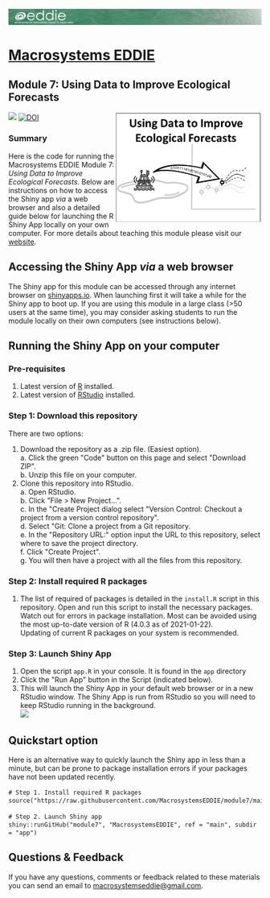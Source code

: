 ![](app/www/project-eddie-banner-2020_green.png)<!-- -->
# [Macrosystems EDDIE](https://serc.carleton.edu/eddie/macrosystems/index.html)
## Module 7: Using Data to Improve Ecological Forecasts
[![](https://img.shields.io/badge/Shiny-shinyapps.io-blue?style=flat&labelColor=white&logo=RStudio&logoColor=blue)](https://macrosystemseddie.shinyapps.io/module7/)
[![DOI](https://zenodo.org/badge/DOI/10.5281/zenodo.10903839.svg)](https://doi.org/10.5281/zenodo.10903839)
<a href="url"><img src="app/www/mod7_conceptual_figure.png" align="right" height="220" width="293" ></a>
### Summary
Here is the code for running the Macrosystems EDDIE Module 7: _Using Data to Improve Ecological Forecasts_. Below are instructions on how to access the Shiny app *via* a web browser and also a detailed guide below for launching the R Shiny App locally on your own computer. For more details about teaching this module please visit our [website](https://serc.carleton.edu/eddie/teaching_materials/modules/module7.html).

## Accessing the Shiny App _via_ a web browser
The Shiny app for this module can be accessed through any internet browser on [shinyapps.io](https://macrosystemseddie.shinyapps.io/module7/).
When launching first it will take a while for the Shiny app to boot up. If you are using this module in a large class (>50 users at the same time), you may consider asking students to run the module locally on their own computers (see instructions below).

##  Running the Shiny App on your computer
### Pre-requisites
1. Latest version of [R](https://cran.r-project.org/) installed.  
2. Latest version of [RStudio](https://rstudio.com/products/rstudio/download/) installed.  

### Step 1: Download this repository
There are two options:  
1. Download the repository as a .zip file. (Easiest option).  
    a.  Click the green "Code" button on this page and select "Download ZIP".  
    b.  Unzip this file on your computer.  
2. Clone this repository into RStudio.  
		a.  Open RStudio.  
		b.  Click "File > New Project...".  
		c.  In the "Create Project dialog select "Version Control: Checkout a project from a version control repository".  
		d. Select "Git: Clone a project from a Git repository.  
		e. In the "Repository URL:" option input the URL to this repository, select where to save the project directory.  
		f. Click "Create Project".  
		g. You will then have a project with all the files from this repository.  
		
### Step 2: Install required R packages
1. The list of required of packages is detailed in the `install.R` script in this repository. Open and run this script to install the necessary packages.  
  Watch out for errors in package installation. Most can be avoided using the most up-to-date version of R (4.0.3 as of 2021-01-22).  
  Updating of current R packages on your system is recommended.

### Step 3: Launch Shiny App
1. Open the script `app.R` in your console.  It is found in the `app` directory
2. Click the "Run App" button in the Script (indicated below).  
3. This will launch the Shiny App in your default web browser or in a new RStudio window. The Shiny App is run from RStudio so you will need to keep RStudio running in the background.  
![](app/www/launch_app.png)<!-- -->	

## Quickstart option
Here is an alternative way to quickly launch the Shiny app in less than a minute, but can be prone to package installation errors if your packages have not been updated recently.
```
# Step 1. Install required R packages
source("https://raw.githubusercontent.com/MacrosystemsEDDIE/module7/main/install.R")

# Step 2. Launch Shiny app
shiny::runGitHub("module7", "MacrosystemsEDDIE", ref = "main", subdir = "app")
```

## Questions & Feedback
If you have any questions, comments or feedback related to these materials you can send an email to [macrosystemseddie@gmail.com]().
 

